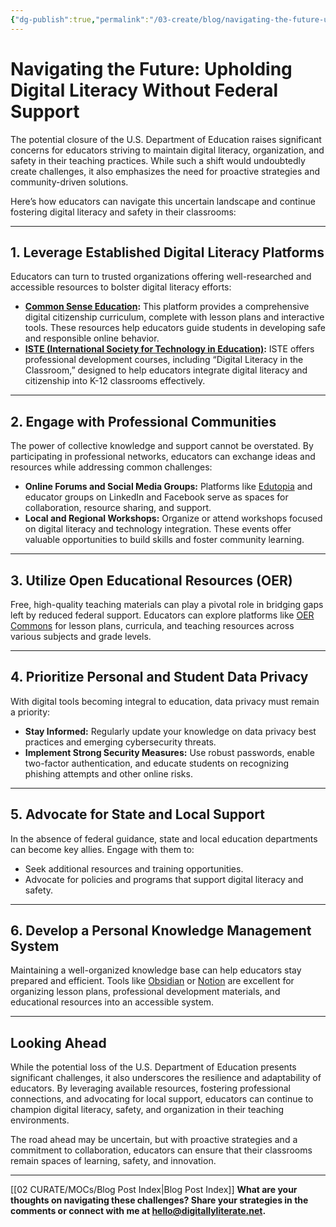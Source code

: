 ```yaml
---
{"dg-publish":true,"permalink":"/03-create/blog/navigating-the-future-upholding-digital-literacy-without-federal-support/","title":"Navigating the Future: Upholding Digital Literacy Without Federal Support","tags":["digital-literacy","education","data-privacy","professional-development"]}
---
```



# Navigating the Future: Upholding Digital Literacy Without Federal Support

The potential closure of the U.S. Department of Education raises significant concerns for educators striving to maintain digital literacy, organization, and safety in their teaching practices. While such a shift would undoubtedly create challenges, it also emphasizes the need for proactive strategies and community-driven solutions.

Here’s how educators can navigate this uncertain landscape and continue fostering digital literacy and safety in their classrooms:

---

## **1. Leverage Established Digital Literacy Platforms**

Educators can turn to trusted organizations offering well-researched and accessible resources to bolster digital literacy efforts:

- **[Common Sense Education](https://www.commonsense.org/education):** This platform provides a comprehensive digital citizenship curriculum, complete with lesson plans and interactive tools. These resources help educators guide students in developing safe and responsible online behavior.
- **[ISTE (International Society for Technology in Education)](https://www.iste.org/):** ISTE offers professional development courses, including “Digital Literacy in the Classroom,” designed to help educators integrate digital literacy and citizenship into K-12 classrooms effectively.

---

## **2. Engage with Professional Communities**

The power of collective knowledge and support cannot be overstated. By participating in professional networks, educators can exchange ideas and resources while addressing common challenges:

- **Online Forums and Social Media Groups:** Platforms like [Edutopia](https://www.edutopia.org/) and educator groups on LinkedIn and Facebook serve as spaces for collaboration, resource sharing, and support.
- **Local and Regional Workshops:** Organize or attend workshops focused on digital literacy and technology integration. These events offer valuable opportunities to build skills and foster community learning.

---

## **3. Utilize Open Educational Resources (OER)**

Free, high-quality teaching materials can play a pivotal role in bridging gaps left by reduced federal support. Educators can explore platforms like [OER Commons](https://www.oercommons.org/) for lesson plans, curricula, and teaching resources across various subjects and grade levels.

---

## **4. Prioritize Personal and Student Data Privacy**

With digital tools becoming integral to education, data privacy must remain a priority:

- **Stay Informed:** Regularly update your knowledge on data privacy best practices and emerging cybersecurity threats.
- **Implement Strong Security Measures:** Use robust passwords, enable two-factor authentication, and educate students on recognizing phishing attempts and other online risks.

---

## **5. Advocate for State and Local Support**

In the absence of federal guidance, state and local education departments can become key allies. Engage with them to:

- Seek additional resources and training opportunities.
- Advocate for policies and programs that support digital literacy and safety.

---

## **6. Develop a Personal Knowledge Management System**

Maintaining a well-organized knowledge base can help educators stay prepared and efficient. Tools like [Obsidian](https://obsidian.md/) or [Notion](https://www.notion.so/) are excellent for organizing lesson plans, professional development materials, and educational resources into an accessible system.

---

## **Looking Ahead**

While the potential loss of the U.S. Department of Education presents significant challenges, it also underscores the resilience and adaptability of educators. By leveraging available resources, fostering professional connections, and advocating for local support, educators can continue to champion digital literacy, safety, and organization in their teaching environments.

The road ahead may be uncertain, but with proactive strategies and a commitment to collaboration, educators can ensure that their classrooms remain spaces of learning, safety, and innovation.

---

[[02 CURATE/MOCs/Blog Post Index\|Blog Post Index]]
**What are your thoughts on navigating these challenges? Share your strategies in the comments or connect with me at [hello@digitallyliterate.net](mailto:hello@digitallyliterate.net).**